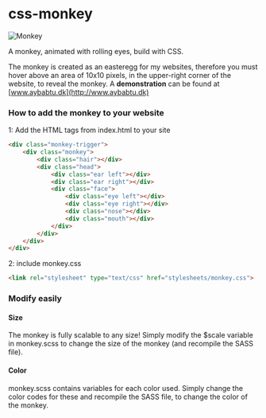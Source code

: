 css-monkey
==========

![Monkey](http://www.10134.dk/images/monkey.png "Monkey")

A monkey, animated with rolling eyes, build with CSS.

The monkey is created as an easteregg for my websites, therefore you must hover above an area of 10x10 pixels, in the upper-right corner of the website, to reveal the monkey. A __demonstration__ can be found at [www.aybabtu.dk](http://www.aybabtu.dk)

### How to add the monkey to your website

1: Add the HTML tags from index.html to your site

```html
<div class="monkey-trigger">
	<div class="monkey">
		<div class="hair"></div>
		<div class="head">
			<div class="ear left"></div>
			<div class="ear right"></div>
			<div class="face">
				<div class="eye left"></div>
				<div class="eye right"></div>
				<div class="nose"></div>
				<div class="mouth"></div>
			</div>
		</div>
	</div>
</div>
```

2: include monkey.css

```html
<link rel="stylesheet" type="text/css" href="stylesheets/monkey.css">
```

### Modify easily
#### Size
The monkey is fully scalable to any size! Simply modify the $scale variable in monkey.scss to change the size of the monkey (and recompile the SASS file).

#### Color
monkey.scss contains variables for each color used. Simply change the color codes for these and recompile the SASS file, to change the color of the monkey.
